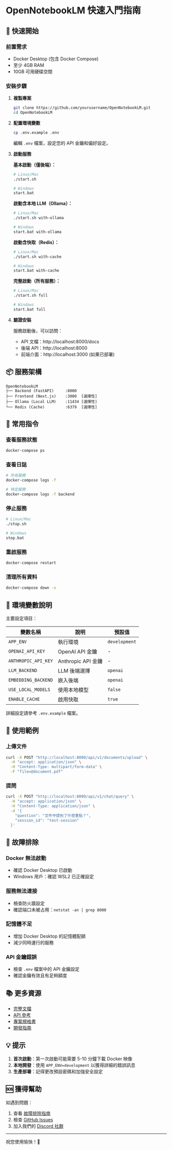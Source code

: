 # OpenNotebookLM 快速入門指南

## 🚀 快速開始

### 前置需求

- Docker Desktop (包含 Docker Compose)
- 至少 4GB RAM
- 10GB 可用硬碟空間

### 安裝步驟

1. **複製專案**
   ```bash
   git clone https://github.com/yourusername/OpenNotebookLM.git
   cd OpenNotebookLM
   ```

2. **配置環境變數**
   ```bash
   cp .env.example .env
   ```
   編輯 `.env` 檔案，設定您的 API 金鑰和偏好設定。

3. **啟動服務**

   **基本啟動（僅後端）：**
   ```bash
   # Linux/Mac
   ./start.sh
   
   # Windows
   start.bat
   ```

   **啟動含本地 LLM（Ollama）：**
   ```bash
   # Linux/Mac
   ./start.sh with-ollama
   
   # Windows
   start.bat with-ollama
   ```

   **啟動含快取（Redis）：**
   ```bash
   # Linux/Mac
   ./start.sh with-cache
   
   # Windows
   start.bat with-cache
   ```

   **完整啟動（所有服務）：**
   ```bash
   # Linux/Mac
   ./start.sh full
   
   # Windows
   start.bat full
   ```

4. **驗證安裝**
   
   服務啟動後，可以訪問：
   - API 文檔：http://localhost:8000/docs
   - 後端 API：http://localhost:8000
   - 前端介面：http://localhost:3000 (如果已部署)

## 📦 服務架構

```
OpenNotebookLM
├── Backend (FastAPI)     :8000
├── Frontend (Next.js)    :3000  [選擇性]
├── Ollama (Local LLM)    :11434 [選擇性]
└── Redis (Cache)         :6379  [選擇性]
```

## 🔧 常用指令

### 查看服務狀態
```bash
docker-compose ps
```

### 查看日誌
```bash
# 所有服務
docker-compose logs -f

# 特定服務
docker-compose logs -f backend
```

### 停止服務
```bash
# Linux/Mac
./stop.sh

# Windows
stop.bat
```

### 重啟服務
```bash
docker-compose restart
```

### 清理所有資料
```bash
docker-compose down -v
```

## 📝 環境變數說明

主要設定項目：

| 變數名稱 | 說明 | 預設值 |
|---------|------|--------|
| `APP_ENV` | 執行環境 | `development` |
| `OPENAI_API_KEY` | OpenAI API 金鑰 | - |
| `ANTHROPIC_API_KEY` | Anthropic API 金鑰 | - |
| `LLM_BACKEND` | LLM 後端選擇 | `openai` |
| `EMBEDDING_BACKEND` | 嵌入後端 | `openai` |
| `USE_LOCAL_MODELS` | 使用本地模型 | `false` |
| `ENABLE_CACHE` | 啟用快取 | `true` |

詳細設定請參考 `.env.example` 檔案。

## 🎯 使用範例

### 上傳文件
```bash
curl -X POST "http://localhost:8000/api/v1/documents/upload" \
  -H "accept: application/json" \
  -H "Content-Type: multipart/form-data" \
  -F "file=@document.pdf"
```

### 提問
```bash
curl -X POST "http://localhost:8000/api/v1/chat/query" \
  -H "accept: application/json" \
  -H "Content-Type: application/json" \
  -d '{
    "question": "文件中提到了什麼重點？",
    "session_id": "test-session"
  }'
```

## 🐛 故障排除

### Docker 無法啟動
- 確認 Docker Desktop 已啟動
- Windows 用戶：確認 WSL2 已正確設定

### 服務無法連接
- 檢查防火牆設定
- 確認端口未被占用：`netstat -an | grep 8000`

### 記憶體不足
- 增加 Docker Desktop 的記憶體配額
- 減少同時運行的服務

### API 金鑰錯誤
- 檢查 `.env` 檔案中的 API 金鑰設定
- 確認金鑰有效且有足夠額度

## 📚 更多資源

- [完整文檔](./docs/README.md)
- [API 參考](http://localhost:8000/docs)
- [專案規格書](./SPECIFICATION.md)
- [開發指南](./docs/DEVELOPMENT.md)

## 💡 提示

1. **首次啟動**：第一次啟動可能需要 5-10 分鐘下載 Docker 映像
2. **本地開發**：使用 `APP_ENV=development` 以獲得詳細的錯誤訊息
3. **生產部署**：記得更改預設密碼和加強安全設定

## 🆘 獲得幫助

如遇到問題：
1. 查看 [故障排除指南](./docs/TROUBLESHOOTING.md)
2. 檢查 [GitHub Issues](https://github.com/yourusername/OpenNotebookLM/issues)
3. 加入我們的 [Discord 社群](https://discord.gg/yourlink)

---

祝您使用愉快！🎉
